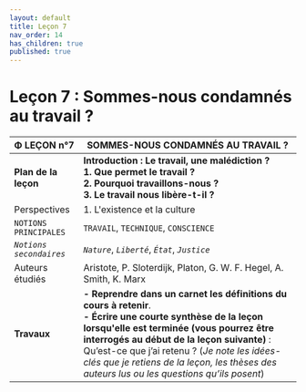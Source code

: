 ```yaml
---
layout: default
title: Leçon 7
nav_order: 14
has_children: true
published: true
---
```


# Leçon 7 : Sommes-nous condamnés au travail ?



| Φ LEÇON n°7              | SOMMES-NOUS CONDAMNÉS AU TRAVAIL ?                           |
| ----------------------- | ------------------------------------------------------------ |
| **Plan de la leçon**    | **Introduction : Le travail, une malédiction ?<br />1. Que permet le travail ?<br />2. Pourquoi travaillons-nous ?<br />3. Le travail nous libère-t-il ?** |
| Perspectives            | 1. L'existence et la culture                                 |
| `NOTIONS PRINCIPALES`   | `TRAVAIL`, `TECHNIQUE`, `CONSCIENCE`                         |
| *`Notions secondaires`* | *`Nature`*,  *`Liberté`*, *`État`*, *`Justice`*                            |
| Auteurs étudiés         | Aristote, P. Sloterdijk, Platon, G. W. F. Hegel, A. Smith, K. Marx |
| **Travaux**             | **- Reprendre dans un carnet les définitions du cours à retenir**. <br />**- Écrire une courte synthèse de la leçon lorsqu'elle est terminée (vous pourrez être interrogés au début de la leçon suivante)** : Qu’est-ce que j’ai retenu ? (*Je note les idées-clés que je retiens de la leçon, les thèses des auteurs lus ou les questions qu’ils posent*) |

